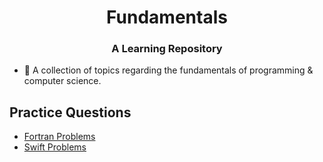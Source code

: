 <h1 align="center">
	Fundamentals
</h1>

<h3 align="center">
	A Learning Repository
</h3>

 - :milky_way: A collection of topics regarding the fundamentals of programming & computer science.



## Practice Questions

* [Fortran Problems](https://github.com/markwindsorr/CSFundamentals/tree/master/Fortran%20Problems)
* [Swift Problems](https://github.com/markwindsorr/CSFundamentals/tree/master/Swift%20Problems)




